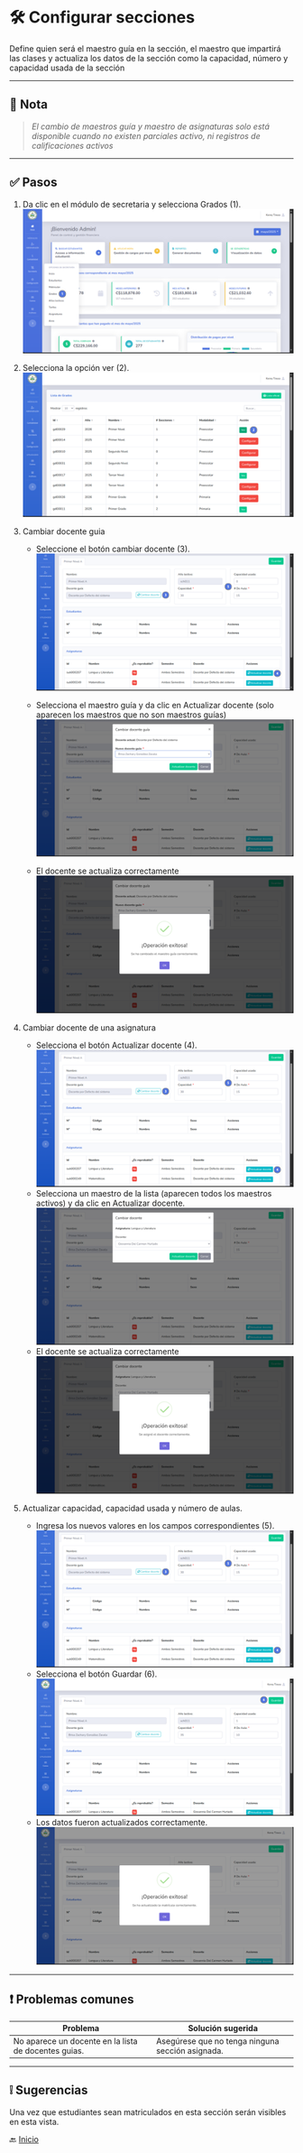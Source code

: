 # 🛠️ Configurar secciones

Define quien será el maestro guía en la sección, el maestro que impartirá las clases y actualiza los datos de la sección
como la capacidad, número y capacidad usada de la sección

---

## 📝 Nota

> *El cambio de maestros guía y maestro de asignaturas solo está disponible cuando no existen parciales activo, ni
registros de calificaciones activos*
---

## ✅ Pasos

1. Da clic en el módulo de secretaria y selecciona Grados (1).
   ![Seleccione la vista de grados](../../assets/Configurar%20grados/Grados1.png)
2. Selecciona la opción ver (2).
   ![Seleccione la vista de grados](../../assets/Configurar%20secciones/Secciones1.png)
3. Cambiar docente guia
    - Seleccione el botón cambiar docente (3).
      ![Seleccione la vista de grados](../../assets/Configurar%20secciones/Secciones2.png)
    - Selecciona el maestro guía y da clic en Actualizar docente (solo aparecen los maestros que no son maestros guías)
      ![Seleccione la vista de grados](../../assets/Configurar%20secciones/Secciones3.png)
    - El docente se actualiza correctamente
      ![Seleccione la vista de grados](../../assets/Configurar%20secciones/Secciones6.png)

      <div style="page-break-after: always;"></div>

4. Cambiar docente de una asignatura
    - Selecciona el botón Actualizar docente (4).
      ![Seleccione la vista de grados](../../assets/Configurar%20secciones/Secciones2.png)
    - Selecciona un maestro de la lista (aparecen todos los maestros activos) y da clic en Actualizar docente.
      ![Seleccione la vista de grados](../../assets/Configurar%20secciones/Secciones4.png)
    - El docente se actualiza correctamente
      ![Seleccione la vista de grados](../../assets/Configurar%20secciones/Secciones5.png)
5. Actualizar capacidad, capacidad usada y número de aulas.
    - Ingresa los nuevos valores en los campos correspondientes (5).
      ![Seleccione la vista de grados](../../assets/Configurar%20secciones/Secciones2.png)
    - Selecciona el botón Guardar (6).
      ![Seleccione la vista de grados](../../assets/Configurar%20secciones/Secciones7.png)
    - Los datos fueron actualizados correctamente.
      ![Seleccione la vista de grados](../../assets/Configurar%20secciones/Secciones8.png)

---

<div style="page-break-after: always;"></div>

## ❗ Problemas comunes

| Problema                                             | Solución sugerida                                |
|------------------------------------------------------|--------------------------------------------------|
| No aparece un docente en la lista de docentes guias. | Asegúrese que no tenga ninguna sección asignada. |

---

## ❕ Sugerencias

Una vez que estudiantes sean matriculados en esta sección serán visibles en esta vista.

🔙 [Inicio](../../Index.md)



